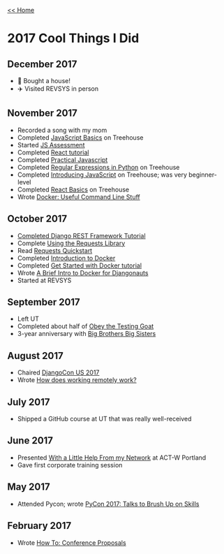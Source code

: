 [<< Home](../README.md)

# 2017 Cool Things I Did 

## December 2017 

- :house_with_garden: Bought a house! 
- :airplane: Visited REVSYS in person

## November 2017 

- Recorded a song with my mom 
- Completed [JavaScript Basics](https://teamtreehouse.com/library/javascript-basics) on Treehouse
- Started [JS Assessment](https://github.com/williln/js-assessment)
- Completed [React tutorial](https://reactjs.org/tutorial/tutorial.html)
- Completed [Practical Javascript](https://watchandcode.com/p/practical-javascript)
- Completed [Regular Expressions in Python](https://teamtreehouse.com/library/regular-expressions-in-python) on Treehouse
- Completed [Introducing JavaScript](https://teamtreehouse.com/library/introducing-javascript) on Treehouse; was very beginner-level 
- Completed [React Basics](https://teamtreehouse.com/library/react-basics) on Treehouse
- Wrote [Docker: Useful Command Line Stuff](http://www.revsys.com/tidbits/docker-useful-command-line-stuff/)

## October 2017

- [Completed Django REST Framework Tutorial](http://www.django-rest-framework.org/tutorial/1-serialization/)
- Complete [Using the Requests Library](https://teamtreehouse.com/library/using-the-requests-library)
- Read [Requests Quickstart](http://docs.python-requests.org/en/master/user/quickstart/)
- Completed [Introduction to Docker](https://teamtreehouse.com/library/introduction-to-docker)
- Completed [Get Started with Docker tutorial](https://docs.docker.com/get-started/)
- Wrote [A Brief Intro to Docker for Djangonauts](http://www.revsys.com/tidbits/brief-intro-docker-djangonauts/)
- Started at REVSYS 

## September 2017 

- Left UT 
- Completed about half of [Obey the Testing Goat](https://github.com/williln/testinggoat)
- 3-year anniversary with [Big Brothers Big Sisters](https://itsbigtime.org/) 

## August 2017 

- Chaired [DjangoCon US 2017](https://2017.djangocon.us/)
- Wrote [How does working remotely work?](https://www.laceyhenschel.com/blog/remote-work)

## July 2017 

- Shipped a GitHub course at UT that was really well-received 

## June 2017 

- Presented [With a Little Help From my Network](https://speakerdeck.com/williln/with-a-little-help-from-my-network) at ACT-W Portland 
- Gave first corporate training session 

## May 2017 

- Attended Pycon; wrote [PyCon 2017: Talks to Brush Up on Skills](https://www.laceyhenschel.com/blog/2017/5/24/pycon-2017-talks-to-brush-up-on-skills)

## February 2017

- Wrote [How To: Conference Proposals](https://www.laceyhenschel.com/blog/2017/2/13/how-to-conference-proposals)
